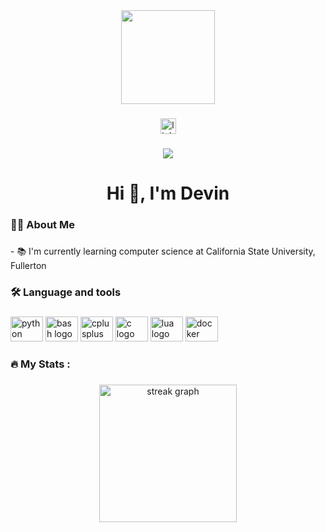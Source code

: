 <div align="center">
  <img height="150" src="https://bestanimations.com/media/fish/1225845781pretty-goldfish-gif-3.gif"  />
</div>

###

<div align="center">
  <a href="https://www.linkedin.com/in/devin-b-3aba77183/" target="_blank">
    <img src="https://img.shields.io/static/v1?message=LinkedIn&logo=linkedin&label=&color=0077B5&logoColor=white&labelColor=&style=for-the-badge" height="25" alt="linkedin logo"  />
  </a>
</div>

###

<div align="center">
  <img src="https://visitor-badge.laobi.icu/badge?page_id=benninghoven.benninghoven&"  />
</div>

###

<h1 align="center">Hi 👋, I'm Devin</h1>

###

<h3 align="left">👨‍💻 About Me</h3>

###

<p align="left">- 📚 I'm currently learning computer science at California State University, Fullerton</p>

###

<h3 align="left">🛠 Language and tools</h3>

###

<div align="left">
  <img src="https://cdn.jsdelivr.net/gh/devicons/devicon/icons/python/python-original.svg" height="40" width="52" alt="python logo"  />
  <img src="https://cdn.jsdelivr.net/gh/devicons/devicon/icons/bash/bash-original.svg" height="40" width="52" alt="bash logo"  />
  <img src="https://cdn.jsdelivr.net/gh/devicons/devicon/icons/cplusplus/cplusplus-original.svg" height="40" width="52" alt="cplusplus logo"  />
  <img src="https://cdn.jsdelivr.net/gh/devicons/devicon/icons/c/c-original.svg" height="40" width="52" alt="c logo"  />
  <img src="https://cdn.jsdelivr.net/gh/devicons/devicon/icons/lua/lua-original.svg" height="40" width="52" alt="lua logo"  />
  <img src="https://cdn.jsdelivr.net/gh/devicons/devicon/icons/docker/docker-original.svg" height="40" width="52" alt="docker logo"  />
</div>

###

<h3 align="left">🔥   My Stats :</h3>

###

<div align="center">
  <img src="https://streak-stats.demolab.com?user=benninghoven&locale=en&mode=daily&theme=dark&hide_border=false&border_radius=5&order=3" height="220" alt="streak graph"  />
</div>

###
